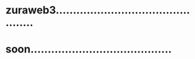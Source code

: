 # zuraweb3...............................................
# soon.........................................
